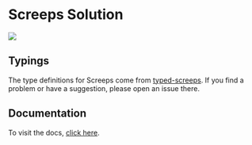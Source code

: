 # Screeps Solution

![](https://img.shields.io/badge/language-typescript-blue.svg)

## Typings

The type definitions for Screeps come from [typed-screeps](https://github.com/screepers/typed-screeps). If you find a problem or have a suggestion, please open an issue there.

## Documentation

To visit the docs, [click here](https://screepers.gitbook.io/screeps-typescript-starter/).
